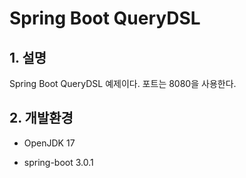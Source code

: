 # Spring Boot QueryDSL

## 1. 설명
Spring Boot QueryDSL 예제이다. 포트는 8080을 사용한다.

## 2. 개발환경

* OpenJDK 17

* spring-boot 3.0.1
